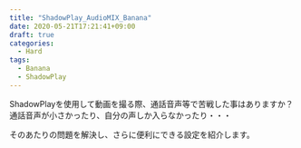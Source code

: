 ```yaml
---
title: "ShadowPlay_AudioMIX_Banana"
date: 2020-05-21T17:21:41+09:00
draft: true
categories:
  - Hard
tags:
  - Banana
  - ShadowPlay
---
```



ShadowPlayを使用して動画を撮る際、通話音声等で苦戦した事はありますか？  
通話音声が小さかったり、自分の声しか入らなかったり・・・  

そのあたりの問題を解決し、さらに便利にできる設定を紹介します。  
